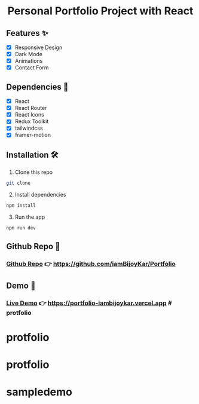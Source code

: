 <h1 align="center" >Personal Portfolio Project with React </h1>

## Features ✨
- [x] Responsive Design
- [x] Dark Mode
- [x] Animations
- [x] Contact Form

## Dependencies 🧱
- [x] React
- [x] React Router
- [x] React Icons
- [x] Redux Toolkit
- [x] tailwindcss
- [x] framer-motion

## Installation 🛠️
1. Clone this repo
```bash
git clone
```
2. Install dependencies
```bash
npm install
```
3. Run the app
```bash
npm run dev
```
## Github Repo 📁

### [Github Repo]( https://github.com/iamBijoyKar/Portfolio) 👉 https://github.com/iamBijoyKar/Portfolio

## Demo 🚀

### [Live Demo](https://portfolio-iambijoykar.vercel.app/) 👉 https://portfolio-iambijoykar.vercel.app # protfolio
# protfolio
# protfolio
# sampledemo
